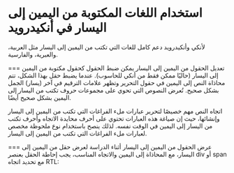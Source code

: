 # استخدام اللغات المكتوبة من اليمين إلى اليسار في أنكيدرويد
لأنكي وأنكيدرويد دعم كامل للغات التي تكتب من اليمين إلى اليسار مثل العربية، والعبرية، والفارسية.

=== تعديل الحقول من اليمين إلى اليسار
يمكن ضبط الحقول كحقول مكتوبة من اليمين إلى اليسار (حاليًا ممكن فقط من أنكي للحاسوب). عندما يضبط حقل بهذا الشكل، تتم محاذاة النص إلى اليمين في حقول التحرير وتظهر علامات الترقيم في آخر (يسار) الجمل بشكل صحيح. تُعرض النصوص التي تحوي على مجموعات حروف تكتب من اليسار إلى اليمين بشكل صحيح أيضًا.

اتجاه النص مهم خصيصًا لتحرير عبارات ملء الفراغات التي تكتب من اليمين إلى اليسار وإنشائها، حيث إن صياغة هذه العبارات تحتوي على أحرف محايدة الاتجاه وأحرف تكتب من اليسار إلى اليمين في الوقت نفسه. لذلك ينصح باستخدام نوع ملحوظة مخصص لعبارات ملء الفراغات التي تكتب من اليمين إلى اليسار.

=== عرض الحقول من اليمين إلى اليسار أثناء الدراسة
لعرض حقل من اليمين إلى اليسار، مع المحاذاة إلى اليمين والاتجاه المناسب، يجب إحاطة الحقل بعنصر div أو span مع تحديد اتجاه RTL:

<div dir="rtl"></div>

